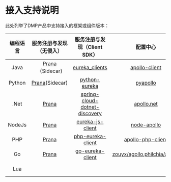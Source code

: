 # 接入支持说明
此处列举了DMP产品中支持接入的框架或组件版本：

编程语言|服务注册与发现（无侵入）|服务注册与发现（Client SDK）|配置中心| 分布式追踪
|:---:|:---:|:---:|:---:|:---:|
|Java|[Prana](https://github.com/Netflix/Prana)（Sidecar)|[eureka_clients](https://cloud.spring.io/spring-cloud-netflix/multi/multi__service_discovery_eureka_clients.html)|[apollo-client](https://github.com/apollographql/apollo-client)|[skywalking](https://github.com/apache/incubator-skywalking)|
|Python|[Prana](https://github.com/Netflix/Prana)(Sidecar)|[python-eureka](https://github.com/KristianOellegaard/python-eureka)|[pyapollo](https://github.com/filamoon/pyapollo)|暂无|
|.Net|[Prana](https://github.com/Netflix/Prana)|[spring-cloud-dotnet-discovery](https://github.com/pivotal-cf/spring-cloud-dotnet-discovery)|[apollo.net](https://github.com/ctripcorp/apollo.net)|[skywalking-netcore](https://github.com/OpenSkywalking/skywalking-netcore)|
|NodeJs|[Prana](https://github.com/Netflix/Prana)|[eureka-js-client](https://github.com/jquatier/eureka-js-client)|[node-apollo](https://github.com/Quinton/node-apollo)|[skywalking-nodejs](https://github.com/OpenSkywalking/skywalking-nodejs)|
|PHP|[Prana](https://github.com/Netflix/Prana)|[php-eureka-client](https://github.com/PavelLoparev/php-eureka-client)|[apollo-php-client](https://github.com/multilinguals/apollo-php-client)||
|Go|[Prana](https://github.com/Netflix/Prana)|[go-eureka-client](https://github.com/ArthurHlt/go-eureka-client)|[zouyx/agollo](https://github.com/zouyx/agollo),[philchia/agollo](https://github.com/philchia/agollo)||
|Lua||||[Kong/opentracing-lua](https://github.com/Kong/opentracing-lua)|
